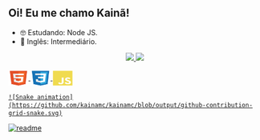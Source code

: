 ## Oi! Eu me chamo Kainã!

- 🤓 Estudando: Node JS.
- 🦉 Inglês: Intermediário.

<div align="center">
  <a href="https://github.com/kainamc">
  <img height="180em" src="https://github-readme-stats.vercel.app/api?username=kainamc&show_icons=true&theme=dark&include_all_commits=true&count_private=true"/>
  <img height="180em" src="https://github-readme-stats.vercel.app/api/top-langs/?username=kainamc&layout=compact&langs_count=7&theme=dark"/>
</div>
  <div style="display: inline_block"><br>
  <img align="center" alt="kaina-HTML" height="30" width="40" src="https://raw.githubusercontent.com/devicons/devicon/master/icons/html5/html5-original.svg">
  <img align="center" alt="kaina-CSS" height="30" width="40" src="https://raw.githubusercontent.com/devicons/devicon/master/icons/css3/css3-original.svg">
  <img align="center" alt="kaina-Js" height="30" width="40" src="https://raw.githubusercontent.com/devicons/devicon/master/icons/javascript/javascript-plain.svg">
    
    ![Snake animation](https://github.com/kainamc/kainamc/blob/output/github-contribution-grid-snake.svg)
    
</div>

  [![readme](https://github-readme-stats.vercel.app/api/pin/?username=kainamckainamc&repo=ELLEN2121&theme=dark)](https://github.com/kainamc/kainamc)
